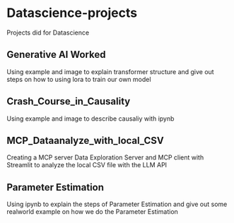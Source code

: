# Datascience-projects
Projects did for Datascience
## Generative AI Worked
Using example and image to explain transformer structure and give out steps on how to using lora to train our own model 
## Crash_Course_in_Causality
Using example and image to describe causaliy with ipynb
## MCP_Dataanalyze_with_local_CSV
Creating a MCP server Data Exploration Server and MCP client with Streamlit to analyze the local CSV file with the LLM API
## Parameter Estimation
Using ipynb to explain the steps of Parameter Estimation and give out some realworld example on how we do the Parameter Estimation
